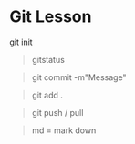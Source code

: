 # Git Lesson 
git init 

>gitstatus

>git commit -m"Message"

>git add .

>git push / pull

>md = mark down